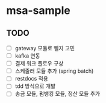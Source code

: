 # msa-sample

## TODO
- [ ] gateway 모듈로 뺄지 고민
- [ ] kafka 연동
- [ ] 결제 워크 플로우 구상
- [ ] 스케줄러 모듈 추가 (spring batch)
- [ ] restdocs 적용
- [ ] tdd 방식으로 개발
- [ ] 송금 모듈, 펌뱅킹 모듈, 정산 모듈 추가